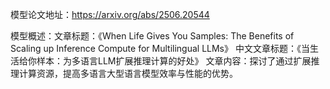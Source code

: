模型论文地址：https://arxiv.org/abs/2506.20544

模型概述：文章标题：《When Life Gives You Samples: The Benefits of Scaling up Inference Compute for Multilingual LLMs》
中文文章标题：《当生活给你样本：为多语言LLM扩展推理计算的好处》
文章内容：探讨了通过扩展推理计算资源，提高多语言大型语言模型效率与性能的优势。
